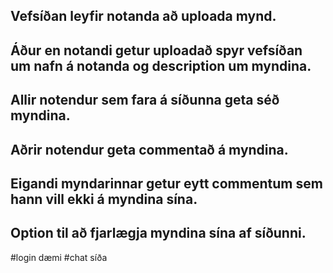 ## Vefsíðan leyfir notanda að uploada mynd.
## Áður en notandi getur uploadað spyr vefsíðan um nafn á notanda og description um myndina.
## Allir notendur sem fara á síðunna geta séð myndina.
## Aðrir notendur geta commentað á myndina.
## Eigandi myndarinnar getur eytt commentum sem hann vill ekki á myndina sína.
## Option til að fjarlægja myndina sína af síðunni.
#login dæmi
#chat síða
